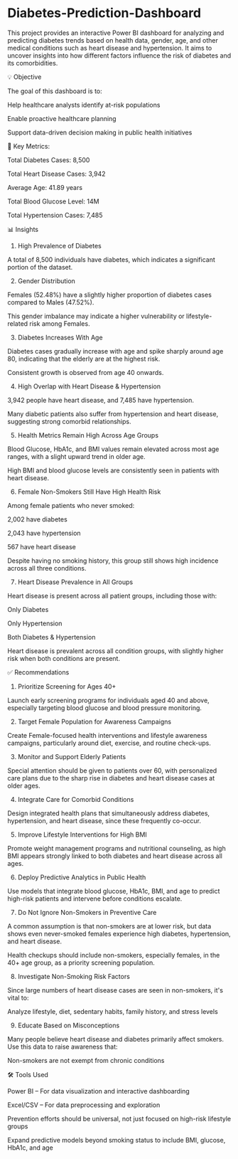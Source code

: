 # Diabetes-Prediction-Dashboard

This project provides an interactive Power BI dashboard for analyzing and predicting diabetes trends based on health data, gender, age, and other medical conditions such as heart disease and hypertension. It aims to uncover insights into how different factors influence the risk of diabetes and its comorbidities.

💡 Objective

The goal of this dashboard is to:

Help healthcare analysts identify at-risk populations

Enable proactive healthcare planning

Support data-driven decision making in public health initiatives

🔢 Key Metrics:

Total Diabetes Cases: 8,500

Total Heart Disease Cases: 3,942

Average Age: 41.89 years

Total Blood Glucose Level: 14M

Total Hypertension Cases: 7,485

📊 Insights

1. High Prevalence of Diabetes
   
A total of 8,500 individuals have diabetes, which indicates a significant portion of the dataset.

2. Gender Distribution

Females (52.48%) have a slightly higher proportion of diabetes cases compared to Males (47.52%).

This gender imbalance may indicate a higher vulnerability or lifestyle-related risk among Females.

3. Diabetes Increases With Age
   
Diabetes cases gradually increase with age and spike sharply around age 80, indicating that the elderly are at the highest risk.

Consistent growth is observed from age 40 onwards.

4. High Overlap with Heart Disease & Hypertension
   
3,942 people have heart disease, and 7,485 have hypertension.

Many diabetic patients also suffer from hypertension and heart disease, suggesting strong comorbid relationships.

5. Health Metrics Remain High Across Age Groups
   
Blood Glucose, HbA1c, and BMI values remain elevated across most age ranges, with a slight upward trend in older age.

High BMI and blood glucose levels are consistently seen in patients with heart disease.

6. Female Non-Smokers Still Have High Health Risk
   
Among female patients who never smoked:

2,002 have diabetes

2,043 have hypertension

567 have heart disease

Despite having no smoking history, this group still shows high incidence across all three conditions.

7. Heart Disease Prevalence in All Groups
   
Heart disease is present across all patient groups, including those with:

Only Diabetes

Only Hypertension

Both Diabetes & Hypertension

Heart disease is prevalent across all condition groups, with slightly higher risk when both conditions are present.

✅ Recommendations

1. Prioritize Screening for Ages 40+

Launch early screening programs for individuals aged 40 and above, especially targeting blood glucose and blood pressure monitoring.

2. Target Female Population for Awareness Campaigns
   
Create Female-focused health interventions and lifestyle awareness campaigns, particularly around diet, exercise, and routine check-ups.

3. Monitor and Support Elderly Patients
   
Special attention should be given to patients over 60, with personalized care plans due to the sharp rise in diabetes and heart disease cases at older ages.

4. Integrate Care for Comorbid Conditions
   
Design integrated health plans that simultaneously address diabetes, hypertension, and heart disease, since these frequently co-occur.


5. Improve Lifestyle Interventions for High BMI
   
Promote weight management programs and nutritional counseling, as high BMI appears strongly linked to both diabetes and heart disease across all ages.

6. Deploy Predictive Analytics in Public Health
   
Use models that integrate blood glucose, HbA1c, BMI, and age to predict high-risk patients and intervene before conditions escalate.

7. Do Not Ignore Non-Smokers in Preventive Care
   
A common assumption is that non-smokers are at lower risk, but data shows even never-smoked females experience high diabetes, hypertension, and heart disease.

Health checkups should include non-smokers, especially females, in the 40+ age group, as a priority screening population.

8. Investigate Non-Smoking Risk Factors
   
Since large numbers of heart disease cases are seen in non-smokers, it's vital to:

Analyze lifestyle, diet, sedentary habits, family history, and stress levels

9. Educate Based on Misconceptions

Many people believe heart disease and diabetes primarily affect smokers. Use this data to raise awareness that:

Non-smokers are not exempt from chronic conditions

🛠 Tools Used

Power BI – For data visualization and interactive dashboarding

Excel/CSV – For data preprocessing and exploration




Prevention efforts should be universal, not just focused on high-risk lifestyle groups

Expand predictive models beyond smoking status to include BMI, glucose, HbA1c, and age


   








